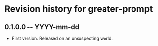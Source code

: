 # Revision history for greater-prompt

## 0.1.0.0  -- YYYY-mm-dd

* First version. Released on an unsuspecting world.
